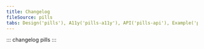 ```yaml
---
title: Changelog
fileSource: pills
tabs: Design('pills'), A11y('pills-a11y'), API('pills-api'), Example('pills-code'), Changelog('pills-changelog')
---
```


::: changelog pills :::
